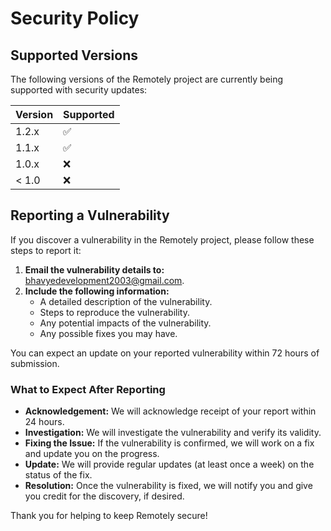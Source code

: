 # Security Policy

## Supported Versions

The following versions of the Remotely project are currently being supported with security updates:

| Version | Supported          |
| ------- | ------------------ |
| 1.2.x   | :white_check_mark: |
| 1.1.x   | :white_check_mark: |
| 1.0.x   | :x:                |
| < 1.0   | :x:                |

## Reporting a Vulnerability

If you discover a vulnerability in the Remotely project, please follow these steps to report it:

1. **Email the vulnerability details to:** [bhavyedevelopment2003@gmail.com](mailto:bhavyedevelopment2003@gmail.com).
2. **Include the following information:**
   - A detailed description of the vulnerability.
   - Steps to reproduce the vulnerability.
   - Any potential impacts of the vulnerability.
   - Any possible fixes you may have.

You can expect an update on your reported vulnerability within 72 hours of submission. 

### What to Expect After Reporting

- **Acknowledgement:** We will acknowledge receipt of your report within 24 hours.
- **Investigation:** We will investigate the vulnerability and verify its validity.
- **Fixing the Issue:** If the vulnerability is confirmed, we will work on a fix and update you on the progress.
- **Update:** We will provide regular updates (at least once a week) on the status of the fix.
- **Resolution:** Once the vulnerability is fixed, we will notify you and give you credit for the discovery, if desired.

Thank you for helping to keep Remotely secure!
